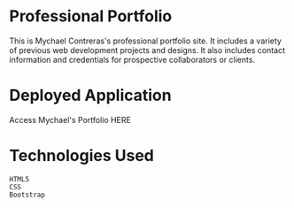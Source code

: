 # Professional Portfolio

This is Mychael Contreras's professional portfolio site. It includes a variety of previous web development projects and designs. It also includes contact information and credentials for prospective collaborators or clients. 

# Deployed Application

Access Mychael's Portfolio HERE

# Technologies Used

    HTML5
    CSS
    Bootstrap
